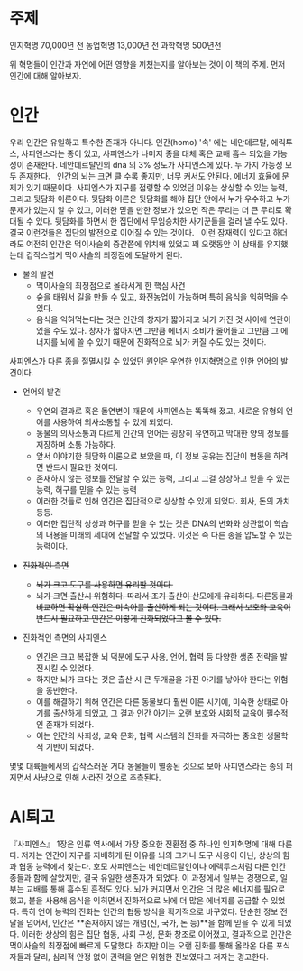 # 주제
인지혁명 70,000년 전
농업혁명 13,000년 전
과학혁명 500년전

위 혁명들이 인간과 자연에 어떤 영향을 끼쳤는지를 알아보는 것이 이 책의 주제.
먼저 인간에 대해 알아보자.

# 인간
우리 인간은 유일하고 특수한 존재가 아니다. 인간(homo) '속' 에는 네안데르탈, 에릭투스, 사피엔스라는 종이 있고, 사피엔스가 나머지 종을 대체 혹은 교배 흡수 되었을 가능성이 존재한다. 네안데르탈인의 dna 의 3% 정도가 사피엔스에 있다. 두 가지 가능성 모두 존재한다.
 
인간의 뇌는 크면 클 수록 좋지만, 너무 커서도 안된다. 에너지 효율에 문제가 있기 때문이다.
사피엔스가 지구를 점령할 수 있었던 이유는 상상할 수 있는 능력, 그리고 뒷담화 이론이다.
뒷담화 이론은 뒷담화를 해야 집단 안에서 누가 우수하고 누가 문제가 있는지 알 수 있고, 이러한 믿을 만한 정보가 있으면 작은 무리는 더 큰 무리로 확대될 수 있다. 뒷담화를 하면서 한 집단에서 무임승차한 사기꾼들을 걸러 낼 수도 있다. 결국 이런것들은 집단의 발전으로 이어질 수 있는 것이다.
 
이런 잠재력이 있다고 하더라도 여전히 인간은 먹이사슬의 중간쯤에 위치해 있었고 꽤 오랫동안 이 상태를 유지했는데 갑작스럽게 먹이사슬의 최정점에 도달하게 된다. 

* 불의 발견
  * 먹이사슬의 최정점으로 올라서게 한 핵심 사건
  * 숲을 태워서 길을 만들 수 있고, 화전농업이 가능하며 특히 음식을 익혀먹을 수 있다.
  * 음식을 익혀먹는다는 것은 인간의 창자가 짧아지고 뇌가 커진 것 사이에 연관이 있을 수도 있다. 창자가 짧아지면 그만큼 에너지 소비가 줄어들고 그만큼 그 에너지를 뇌에 쓸 수 있기 때문에 진화적으로 뇌가 커질 수도 있는 것이다. 

사피엔스가 다른 종을 절멸시킬 수 있었던 원인은 우연한 인지혁명으로 인한 언어의 발견이다.

* 언어의 발견
  * 우연의 결과로 혹은 돌연변이 때문에 사피엔스는 똑똑해 졌고, 새로운 유형의 언어를 사용하여 의사소통할 수 있게 되었다.
  * 동물의 의사소통과 다르게 인간의 언어는 굉장히 유연하고 막대한 양의 정보를 저장하며 소통 가능하다.
  * 앞서 이야기한 뒷담화 이론으로 보았을 때, 이 정보 공유는 집단이 협동을 하려면 반드시 필요한 것이다.
  * 존재하지 않는 정보를 전달할 수 있는 능력, 그리고 그걸 상상하고 믿을 수 있는 능력, 허구를 믿을 수 있는 능력
  * 이러한 것들로 인해 인간은 집단적으로 상상할 수 있게 되었다. 회사, 돈의 가치 등등.
  * 이러한 집단적 상상과 허구를 믿을 수 있는 것은 DNA의 변화와 상관없이 학습의 내용을 미래의 세대에 전달할 수 있었다. 이것은 즉 다른 종을 압도할 수 있는 능력이다.

* ~~진화적인 측면~~
  * ~~뇌가 크고 도구를 사용하면 유리할 것이다.~~
  * ~~뇌가 크면 출산시 위험하다. 따라서 조기 출산이 산모에게 유리하다. 다른동물과 비교하면 확실히 인간은 미숙아를 출산하게 되는 것이다. 그래서 보호와 교육이 반드시 필요하고 인간은 이렇게 진화되었다고 볼 수 있다.~~

* 진화적인 측면의 사피엔스
  * 인간은 크고 복잡한 뇌 덕분에 도구 사용, 언어, 협력 등 다양한 생존 전략을 발전시킬 수 있었다.
  * 하지만 뇌가 크다는 것은 출산 시 큰 두개골을 가진 아기를 낳아야 한다는 위험을 동반한다.
  * 이를 해결하기 위해 인간은 다른 동물보다 훨씬 이른 시기에, 미숙한 상태로 아기를 출산하게 되었고, 그 결과 인간 아기는 오랜 보호와 사회적 교육이 필수적인 존재가 되었다.
  * 이는 인간의 사회성, 교육 문화, 협력 시스템의 진화를 자극하는 중요한 생물학적 기반이 되었다.  

몇몇 대륙들에서의 갑작스러운 거대 동물들이 멸종된 것으로 보아 사피엔스라는 종의 퍼지면서 사냥으로 인해 사라진 것으로 추측된다.
 
# AI퇴고 
『사피엔스』 1장은 인류 역사에서 가장 중요한 전환점 중 하나인 인지혁명에 대해 다룬다. 저자는 인간이 지구를 지배하게 된 이유를 뇌의 크기나 도구 사용이 아닌, 상상의 힘과 협동 능력에서 찾는다.
호모 사피엔스는 네안데르탈인이나 에렉투스처럼 다른 인간 종들과 함께 살았지만, 결국 유일한 생존자가 되었다. 이 과정에서 일부는 경쟁으로, 일부는 교배를 통해 흡수된 흔적도 있다.
뇌가 커지면서 인간은 더 많은 에너지를 필요로 했고, 불을 사용해 음식을 익히면서 진화적으로 뇌에 더 많은 에너지를 공급할 수 있었다. 특히 언어 능력의 진화는 인간의 협동 방식을 획기적으로 바꾸었다. 단순한 정보 전달을 넘어서, 인간은 **존재하지 않는 개념(신, 국가, 돈 등)**을 함께 믿을 수 있게 되었다.
이러한 상상의 힘은 집단 협동, 사회 구성, 문화 창조로 이어졌고, 결과적으로 인간은 먹이사슬의 최정점에 빠르게 도달했다. 하지만 이는 오랜 진화를 통해 올라온 다른 포식자들과 달리, 심리적 안정 없이 권력을 얻은 위험한 진보였다고 저자는 경고한다.
